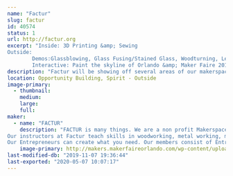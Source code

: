 ```yaml
---
name: "Factur"
slug: factur
id: 40574
status: 1
url: http://factur.org
excerpt: "Inside: 3D Printing &amp; Sewing
Outside: 
        Demos:Glassblowing, Glass Fusing/Stained Glass, Woodturning, Leather Craft, Chain mail, Black smithing, information area
        Interactive: Paint the skyline of Orlando &amp; Maker Faire 2019"
description: "Factur will be showing off several areas of our makerspace: There will be live demos of Glassblowing, Glass Fusing/Stained Glass, Woodturning, Leather Craft, Chain mail, and black smithing. We will have and interactive piece for people to paint inside the lines of a 4' X 7' picture of Orlando Maker Faire 2019."
location: Opportunity Building, Spirit - Outside
image-primary:
  - thumbnail: 
    medium: 
    large: 
    full: 
maker:
  - name: "FACTUR"
    description: "FACTUR is many things. We are a non profit Makerspace. We are a classroom, both formal and informal.  We are a workshop, a wood shop, a metalworking space, a craft space, or as we like to call it a fabrication laboratory.  Yet, above all else, we area a community who values and stresses the importance of sharing with our neighbors, with a focus on art, science, and technology. We have the tools makers need to bring their ideas to fruition. 
Our instructors at Factur teach skills in woodworking, metal working, metal smithing, glass fusing, glassblowing, woodturning, laser cutting & etching, 3D printing, electronics, jewelry making, sewing, leather crafts, aerosol painting (UV reactive, 3D, & Glow-in-the-Dark), CNC skills, and others.
Our Entrepreneurs can create what you need. Our members consist of Entrepreneurs and DIYers."
    image-primary: http://makers.makerfaireorlando.com/wp-content/uploads/2019/10/factur-logo-800x800.png
last-modified-db: "2019-11-07 19:36:44"
last-exported: "2020-05-07 10:07:17"
---
```

